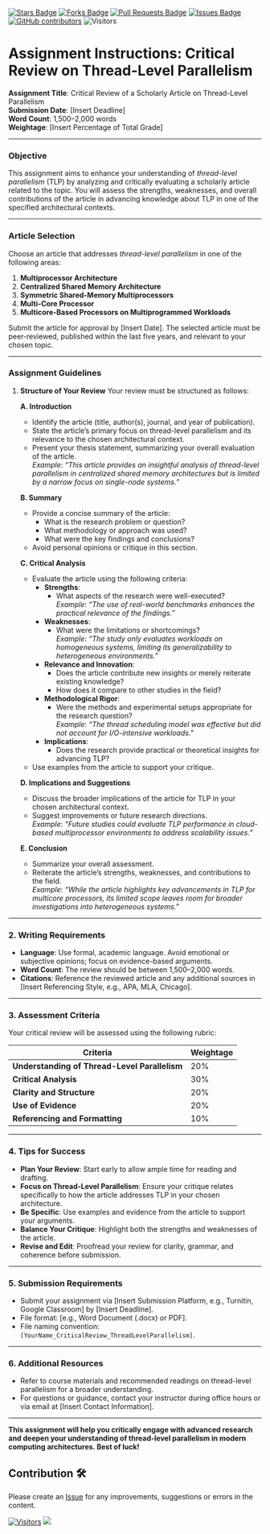 <a href="https://github.com/drshahizan/project-management/stargazers"><img src="https://img.shields.io/github/stars/drshahizan/project-management" alt="Stars Badge"/></a>
<a href="https://github.com/drshahizan/project-management/network/members"><img src="https://img.shields.io/github/forks/drshahizan/project-management" alt="Forks Badge"/></a>
<a href="https://github.com/drshahizan/project-management/pulls"><img src="https://img.shields.io/github/issues-pr/drshahizan/project-management" alt="Pull Requests Badge"/></a>
<a href="https://github.com/drshahizan/project-management"><img src="https://img.shields.io/github/issues/drshahizan/project-management" alt="Issues Badge"/></a>
<a href="https://github.com/drshahizan/project-management/graphs/contributors"><img alt="GitHub contributors" src="https://img.shields.io/github/contributors/drshahizan/project-management?color=2b9348"></a>
![Visitors](https://api.visitorbadge.io/api/visitors?path=https%3A%2F%2Fgithub.com%2Fdrshahizan%2Fproject-management&labelColor=%23d9e3f0&countColor=%23697689&style=flat)

# Assignment Instructions: Critical Review on Thread-Level Parallelism

**Assignment Title**: Critical Review of a Scholarly Article on Thread-Level Parallelism  
**Submission Date**: [Insert Deadline]  
**Word Count**: 1,500–2,000 words  
**Weightage**: [Insert Percentage of Total Grade]  

---

### **Objective**
This assignment aims to enhance your understanding of *thread-level parallelism* (TLP) by analyzing and critically evaluating a scholarly article related to the topic. You will assess the strengths, weaknesses, and overall contributions of the article in advancing knowledge about TLP in one of the specified architectural contexts.

---

### **Article Selection**
Choose an article that addresses *thread-level parallelism* in one of the following areas:
1. **Multiprocessor Architecture**  
2. **Centralized Shared Memory Architecture**  
3. **Symmetric Shared-Memory Multiprocessors**  
4. **Multi-Core Processor**  
5. **Multicore-Based Processors on Multiprogrammed Workloads**  

Submit the article for approval by [Insert Date]. The selected article must be peer-reviewed, published within the last five years, and relevant to your chosen topic.

---

### **Assignment Guidelines**

1. **Structure of Your Review**
   Your review must be structured as follows:

   **A. Introduction**  
   - Identify the article (title, author(s), journal, and year of publication).  
   - State the article’s primary focus on thread-level parallelism and its relevance to the chosen architectural context.  
   - Present your thesis statement, summarizing your overall evaluation of the article.  
     *Example*: *“This article provides an insightful analysis of thread-level parallelism in centralized shared memory architectures but is limited by a narrow focus on single-node systems.”*

   **B. Summary**  
   - Provide a concise summary of the article:  
     - What is the research problem or question?  
     - What methodology or approach was used?  
     - What were the key findings and conclusions?  
   - Avoid personal opinions or critique in this section.

   **C. Critical Analysis**  
   - Evaluate the article using the following criteria:  
     - **Strengths**:
       - What aspects of the research were well-executed?  
         *Example*: *“The use of real-world benchmarks enhances the practical relevance of the findings.”*  
     - **Weaknesses**:
       - What were the limitations or shortcomings?  
         *Example*: *“The study only evaluates workloads on homogeneous systems, limiting its generalizability to heterogeneous environments.”*  
     - **Relevance and Innovation**:
       - Does the article contribute new insights or merely reiterate existing knowledge?  
       - How does it compare to other studies in the field?  
     - **Methodological Rigor**:
       - Were the methods and experimental setups appropriate for the research question?  
         *Example*: *“The thread scheduling model was effective but did not account for I/O-intensive workloads.”*  
     - **Implications**:
       - Does the research provide practical or theoretical insights for advancing TLP?  
   - Use examples from the article to support your critique.

   **D. Implications and Suggestions**  
   - Discuss the broader implications of the article for TLP in your chosen architectural context.  
   - Suggest improvements or future research directions.  
     *Example*: *“Future studies could evaluate TLP performance in cloud-based multiprocessor environments to address scalability issues.”*

   **E. Conclusion**  
   - Summarize your overall assessment.  
   - Reiterate the article’s strengths, weaknesses, and contributions to the field.  
     *Example*: *“While the article highlights key advancements in TLP for multicore processors, its limited scope leaves room for broader investigations into heterogeneous systems.”*

---

### **2. Writing Requirements**
- **Language**: Use formal, academic language. Avoid emotional or subjective opinions; focus on evidence-based arguments.  
- **Word Count**: The review should be between 1,500–2,000 words.  
- **Citations**: Reference the reviewed article and any additional sources in [Insert Referencing Style, e.g., APA, MLA, Chicago].  

---

### **3. Assessment Criteria**
Your critical review will be assessed using the following rubric:

| **Criteria**                      | **Weightage** |
|-----------------------------------|---------------|
| **Understanding of Thread-Level Parallelism** | 20%           |
| **Critical Analysis**             | 30%           |
| **Clarity and Structure**         | 20%           |
| **Use of Evidence**               | 20%           |
| **Referencing and Formatting**    | 10%           |

---

### **4. Tips for Success**
- **Plan Your Review**: Start early to allow ample time for reading and drafting.  
- **Focus on Thread-Level Parallelism**: Ensure your critique relates specifically to how the article addresses TLP in your chosen architecture.  
- **Be Specific**: Use examples and evidence from the article to support your arguments.  
- **Balance Your Critique**: Highlight both the strengths and weaknesses of the article.  
- **Revise and Edit**: Proofread your review for clarity, grammar, and coherence before submission.

---

### **5. Submission Requirements**
- Submit your assignment via [Insert Submission Platform, e.g., Turnitin, Google Classroom] by [Insert Deadline].  
- File format: [e.g., Word Document (.docx) or PDF].  
- File naming convention: `[YourName_CriticalReview_ThreadLevelParallelism]`.  

---

### **6. Additional Resources**
- Refer to course materials and recommended readings on thread-level parallelism for a broader understanding.  
- For questions or guidance, contact your instructor during office hours or via email at [Insert Contact Information].  

---

**This assignment will help you critically engage with advanced research and deepen your understanding of thread-level parallelism in modern computing architectures. Best of luck!**

## Contribution 🛠️
Please create an [Issue](https://github.com/drshahizan/project-management/issues) for any improvements, suggestions or errors in the content.

[![Visitors](https://api.visitorbadge.io/api/visitors?path=https%3A%2F%2Fgithub.com%2Fdrshahizan&labelColor=%23697689&countColor=%23555555&style=plastic)](https://visitorbadge.io/status?path=https%3A%2F%2Fgithub.com%2Fdrshahizan)
![](https://hit.yhype.me/github/profile?user_id=81284918)


